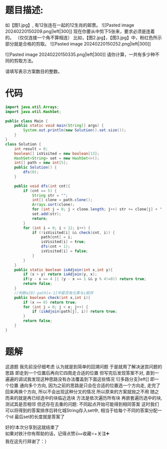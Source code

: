 # 题目描述:
如【图1.jpg】, 有12张连在一起的12生肖的邮票。
![[Pasted image 20240220150209.png|left|300]]
现在你要从中剪下5张来，要求必须是连着的。
（仅仅连接一个角不算相连）
比如，【图2.jpg】，【图3.jpg】中，粉红色所示部分就是合格的剪取。
![[Pasted image 20240220150252.png|left|300]]

![[Pasted image 20240220150335.png|left|300]]
请你计算，一共有多少种不同的剪取方法。

请填写表示方案数目的整数。
# 代码
```java
import java.util.Arrays;  
import java.util.HashSet;  
  
public class Main {  
    public static void main(String[] args) {  
        System.out.println(new Solution().set.size());  
    }  
}  
class Solution {  
    int result = 0;  
    boolean[] isVisited = new boolean[13];  
    HashSet<String> set = new HashSet<>();  
    int[] path = new int[5];  
    public Solution() {  
        dfs(0);  
    }  
  
    public void dfs(int cnt){  
        if (cnt == 5) {  
            String str = "";  
            int[] clone = path.clone();  
            Arrays.sort(clone);  
            for (int j = 0; j < clone.length; j++) str += clone[j] + " ";  
            set.add(str);  
            return;  
        }  
        for (int i = 0; i < 12; i++) {  
            if (!isVisited[i] && check(cnt, i)) {  
                path[cnt] = i;  
                isVisited[i] = true;  
                dfs(cnt + 1);  
                isVisited[i] = false;  
            }  
        }  
    }  
    public static boolean isAdjoin(int x,int y){  
        if (x > y) return isAdjoin(y, x);  
        if(y - x == 4 || (y - x == 1 && y % 4!=0)) return true;  
        return false;  
    }  
    //判断a[0]-path[x-1]中是否有元素与i相邻  
    public boolean check(int x,int i){  
        if (x == 0) return true;  
        for (int j = 0; j < x; j++) {  
            if (isAdjoin(path[j], i)) return true;  
        }  
        return false;  
    }  
}
```
# 题解
这道题 我先前没仔细考虑 认为就是到简单的回溯问题 于是就用了解决迷宫问题的思路 即走到一个位置后再向它四周走合适的位置 
但写完后发现答案不对, 直到一遍遍的调试我发现这种思路没有办法覆盖到下面这些情况
![[多路分支|left]]
即一个位置 通向多个方向, 因为之前的思路是只会在合适的位置选一个方向走, 走完了回来再换个方向, 所以不会出现这种分叉的情况
所以原来的方案就抛之不用
随之而来的就是再已经选中的块临近选块
方法是依次遍历所有块 再嵌套遍历选中的块, 测试其是否相邻
但还存在去重的问题: 不同起点开始可能得到相同答案
这时我们可以将得到的答案排序后转化城String存入set中, 相当于给每个不同的答案分配一个id
最后set的长度就是答案了

好的!本次分享到这就结束了  
如果对铁汁你有帮助的话，记得点赞👍+收藏⭐️+关注➕  
我在这先行拜谢了：）